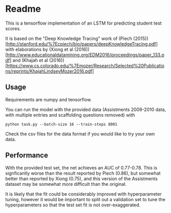 # Readme

This is a tensorflow implementation of an LSTM for predicting student test scores.

It is based on the "Deep Knowledge Tracing" work of (Piech (2015))[http://stanford.edu/%7Ecpiech/bio/papers/deepKnowledgeTracing.pdf] with elaborations by (Xiong et al (2016))[http://www.educationaldatamining.org/EDM2016/proceedings/paper_133.pdf] and (Khajah et al (2016))[https://www.cs.colorado.edu/%7Emozer/Research/Selected%20Publications/reprints/KhajahLindseyMozer2016.pdf]

## Usage

Requirements are numpy and tensorflow.

You can run the model with the provided data (Assistments 2009-2010 data, with multiple entries and scaffolding questions removed) with

`python task.py --batch-size 16 --train-steps 8001`

Check the csv files for the data format if you would like to try your own data.

## Performance

With the provided test set, the net achieves an AUC of 0.77-0.78. This is signficantly worse than the result reported by Piech (0.86), but somewhat better than reported by Xiong (0.75), and this version of the Assistments dataset may be somewhat more difficult than the original.

It is likely that the fit could be considerably improved with hyperparameter tuning, however it would be important to split out a validation set to tune the hyperparameters so that the test set fit is not over-exaggerated.